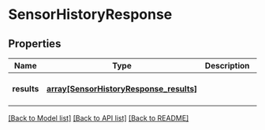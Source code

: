 # SensorHistoryResponse

## Properties
Name | Type | Description | Notes
------------ | ------------- | ------------- | -------------
**results** | [**array[SensorHistoryResponse_results]**](SensorHistoryResponse_results.md) |  | [optional] [default to null]

[[Back to Model list]](../README.md#documentation-for-models) [[Back to API list]](../README.md#documentation-for-api-endpoints) [[Back to README]](../README.md)


